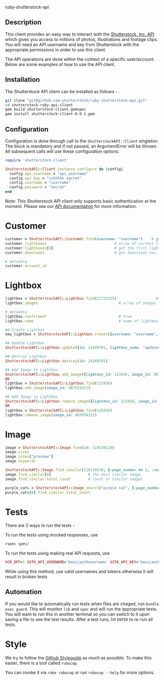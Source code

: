 ruby-shutterstock-api

## Description

This client provides an easy way to interact with the [Shutterstock, Inc. API](http://api.shutterstock.com) which gives you access to millions of photos, illustrations and footage clips. You will need an API username and key from Shutterstock with the appropriate permissions in order to use this client.

The API operations are done within the context of a specific user/account. Below are some examples of how to use the API client.

## Installation

The Shutterstock API client can be installed as follows - .

```sh
git clone "git@github.com:shutterstock/ruby-shutterstock-api.git"
cd shutterstock-ruby-api-client
gem build shutterstock-client.gemspec
gem install shutterstock-client-0.0.1.gem
```

## Configuration

Configuration is done through call to the `ShutterstockAPI::Client` singleton.
The block is mandatory and if not passed, an ArgumentError will be thrown.
All subsequent calls will use these configuration options.

```ruby
require 'shutterstock-client'

ShutterstockAPI::Client.instance.configure do |config|
  config.api_username = "api_username"
  config.api_key = "sshhhhh secret"
  config.username = "username"
  config.password = "secret"
end
```

Note: This Shutterstock API client only supports basic authentication at the moment. Please see our [API documentation](http://api.shutterstock.com/) for more information.

# Customer

```ruby
customer = ShutterstockAPI::Customer.find(username: "username")    # gets a currently authenticated customer object
customer.lightboxes                               # array of current lightboxes
customer.lightboxes[0]                            # get the first lightbox object
customer.downloads                                # get downloads has, keyed on subscription id

# metadata
customer.account_id
```

# Lightbox

```ruby
lightbox = ShutterstockAPI::Lightbox.find(21722255)                  # get a lightbox object
lightbox.images                                     # array of images

# metadata
lightbox.confirmed?                                 # true
lightbox.name                                       # name of lightbox

## Create Lightbox
new_lightbox = ShutterstockAPI::Lightbox.create({username: "username", lightbox_name: "mynewlightbox"})

## Update Lightbox
ShutterstockAPI::Lightbox.update({id: 24349781, lightbox_name: "updatename"})

## Destroy Lightbox
ShutterstockAPI::Lightbox.destroy(id: 24349781)

## Add Image to Lightbox
ShutterstockAPI::Lightbox.add_image({lightbox_id: 123456, image_id: 987654321})
OR
lightbox = ShutterstockAPI::Lightbox.find(123456)
lightbox.add_image(image_id: 987654321)

## Add Image to Lightbox
ShutterstockAPI::Lightbox.remove_image({lightbox_id: 123456, image_id: 987654321})
OR
lightbox = ShutterstockAPI::Lightbox.find(123456)
lightbox.remove_image(image_id: 987654321)
```

# Image

```ruby
image = ShutterstockAPI::Image.find(id: 118139110)
image.sizes
image.sizes["preview"]
image.keywords

ShutterstockAPI::Image.find_similar(118139110, {:page_number => 2, :sort_order => 'random'})
image.find_similar[0]                 # the most similar image
image.find_similar.total_count        # count of similar images

purple_cats = ShutterstockAPI::Image.search("purple cat", {:page_number => 2, :sort_order => 'random'})
purple_cats[0].find_similar.total_count

```

# Tests
There are 2 ways to run the tests -

To run the tests using mocked responses, use
```ruby
rspec spec/
```

To run the tests using making real API requests, use
```ruby
VCR_OFF=1 SSTK_API_USERNAME='basicauthusername' SSTK_API_KEY='basicauthkey' SSTK_USERNAME='testuser' SSTK_PASSWORD='testpassword' rspec spec/
```
While using this method, use valid usernames and tokens otherwise it will result in broken tests

## Automation
If you would like to automatically run tests when files are chaged, run `bundle exec guard`.
This will monitor `lib` and `spec` and will run the appropriate tests.
You will want to run this in another terminal so you can switch to it upon saving a file to see the test results.
After a test runs, hit `ENTER` to re-run all tests.

# Style
We try to follow the [Github Styleguide][1] as much as possible.
To make this easier, there is a tool called `rubocop`.

You can invoke it via `rake rubocop` or run `rubocop --help` for more options.


[1]: https://github.com/styleguide/ruby
